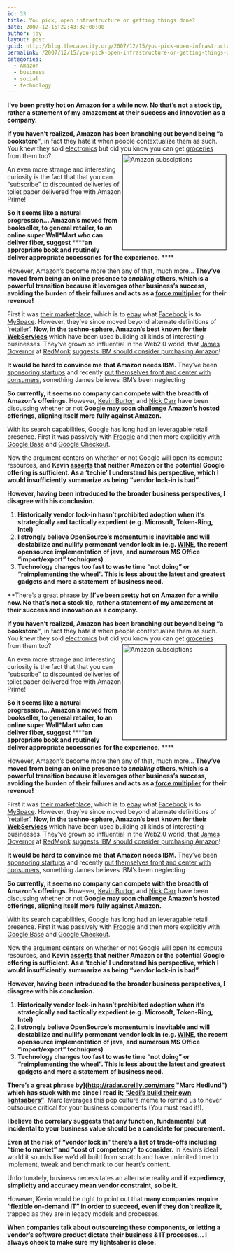 ```yaml
---
id: 33
title: You pick, open infrastructure or getting things done?
date: 2007-12-15T22:43:32+00:00
author: jay
layout: post
guid: http://blog.thecapacity.org/2007/12/15/you-pick-open-infrastructure-or-getting-things-done/
permalink: /2007/12/15/you-pick-open-infrastructure-or-getting-things-done/
categories:
  - Amazon
  - business
  - social
  - technology
---
```

**I&#8217;ve been pretty hot on Amazon for a while now. No that&#8217;s not a stock tip, rather a statement of my amazement at their success and innovation as a company.**

**If you haven&#8217;t realized, Amazon has been branching out beyond being &#8220;a bookstore&#8221;**, in fact they hate it when people contextualize them as such. You knew they sold [electronics](http://www.amazon.com/electronics "Amazon Electronics") but did you know you can get [groceries](http://lifehacker.com/software/amazon/get-your-groceries-from-amazon-181041.php "Amazon sells Groceries") from them too?<img src="http://blog.thecapacity.org/wp-content/uploads/2007/12/amazon_subscriptions.png" alt="Amazon subsciptions" align="right" border="1" height="217" hspace="3" vspace="5" width="236" />

An even more strange and interesting curiosity is the fact that that you can &#8220;subscribe&#8221; to discounted deliveries of toilet paper delivered free with Amazon Prime!

**So it seems like a natural progression&#8230; Amazon&#8217;s moved from bookseller, to general retailer, to an online super Wall*Mart who can deliver fiber, suggest** ******an appropriate book and** **routinely deliver appropriate accessories for the experience.** ****

However, Amazon&#8217;s become more then any of that, much more&#8230; **They&#8217;ve moved from being an online presence to _enabling_ others, which is a powerful transition because it leverages other business&#8217;s success, avoiding the burden of their failures and acts as a [force multiplier](http://www.thefreedictionary.com/force+multiplier "force multiplier") for their revenue!**

First it was [their marketplace,](http://www.getrichslowly.org/blog/2007/09/23/how-to-use-the-amazon-marketplace-for-fun-and-profit/ "Make money on Amazon Marketplace") which is to [ebay](http://www.ebay.com/ "ebay.com") what [Facebook](http://www.facebook.com/ "Facebook") is to [MySpace](http://www.myspace.com/ "myspace.com"). However, they&#8217;ve since moved beyond alternate definitions of &#8216;retailer&#8217;. **Now, in the techno-sphere, Amazon&#8217;s best known for their [WebServices](http://www.amazon.com/AWS-home-page-Money/b/ref=sc_iw_l_0_3435361_2/104-2683505-7763102?ie=UTF8&node=3435361&no=3435361&me=A36L942TSJ2AJA "Amazon WebServices")** which have been used building all kinds of interesting businesses. They&#8217;ve grown so influential in the Web2.0 world, that [James Governor](http://www.redmonk.com/jgovernor/ "James Governor") at [RedMonk](http://redmonk.com/ "redmonk.com") [suggests IBM should consider purchasing Amazon](http://redmonk.com/jgovernor/2007/04/19/why-ibm-should-acquire-amazon/ "Why IBM should buy Amazon")!

**It would be hard to convince me that Amazon needs IBM.** They&#8217;ve been [sponsoring startups](http://www.amazon.com/gp/browse.html?node=377634011 "Amazon Startup Challenge") and recently [put themselves front and center with consumers](http://www.amazon.com/gp/feature.html?docId=1000179911 "Amazon and The Tales of Beedle the Bard "), something James believes IBM&#8217;s been neglecting

**So currently, it seems no company can compete with the breadth of Amazon&#8217;s offerings.** However, [Kevin Burton](http://feedblog.org/ "Kevin Burton's feedblog") and [Nick Carr](http://www.roughtype.com/index.php "Nick Carr's rough type") have been discussing whether or not **Google may soon challenge Amazon&#8217;s hosted offerings, aligning itself more fully against Amazon.**

With its search capabilities, Google has long had an leveragable retail presence. First it was passively with [Froogle](http://www.google.com/products "Google Froogle") and then more explicitly with [Google Base](http://www.google.com/base "Google Base") and [Google Checkout](http://checkout.google.com "Google Checkout").

Now the argument centers on whether or not Google will open its compute resources, and **Kevin [asserts](http://feedblog.org/2007/12/14/google-vs-amazon-in-open-infrastructure/) that neither Amazon or the potential Google offering is sufficient. As a &#8216;techie&#8217; I understand his perspective, which I would insufficiently** **summarize** **as being &#8220;vendor lock-in is bad&#8221;.** 

**However, having been introduced to the broader business perspectives, I disagree with his conclusion.**

  1. **Historically vendor lock-in hasn&#8217;t prohibited adoption when it&#8217;s strategically and tactically expedient (e.g. Microsoft, Token-Ring, Intel)**
  2. **I strongly believe OpenSource&#8217;s momentum is** **inevitable and** **will destabilize and nullify permenant vendor lock in (e.g. [WINE](http://www.winehq.org "WINE"), the recent opensource implementation of java, and numerous MS Office &#8220;import/export&#8221; techniques)**
  3. **Technology changes too fast to waste time &#8220;not doing&#8221; or &#8220;reimplementing the wheel&#8221;. This is less** **about the latest and greatest gadgets and more** **a statement of business need.** 

**There&#8217;s a great phrase by [**I&#8217;ve been pretty hot on Amazon for a while now. No that&#8217;s not a stock tip, rather a statement of my amazement at their success and innovation as a company.**

**If you haven&#8217;t realized, Amazon has been branching out beyond being &#8220;a bookstore&#8221;**, in fact they hate it when people contextualize them as such. You knew they sold [electronics](http://www.amazon.com/electronics "Amazon Electronics") but did you know you can get [groceries](http://lifehacker.com/software/amazon/get-your-groceries-from-amazon-181041.php "Amazon sells Groceries") from them too?<img src="http://blog.thecapacity.org/wp-content/uploads/2007/12/amazon_subscriptions.png" alt="Amazon subsciptions" align="right" border="1" height="217" hspace="3" vspace="5" width="236" />

An even more strange and interesting curiosity is the fact that that you can &#8220;subscribe&#8221; to discounted deliveries of toilet paper delivered free with Amazon Prime!

**So it seems like a natural progression&#8230; Amazon&#8217;s moved from bookseller, to general retailer, to an online super Wall*Mart who can deliver fiber, suggest** ******an appropriate book and** **routinely deliver appropriate accessories for the experience.** ****

However, Amazon&#8217;s become more then any of that, much more&#8230; **They&#8217;ve moved from being an online presence to _enabling_ others, which is a powerful transition because it leverages other business&#8217;s success, avoiding the burden of their failures and acts as a [force multiplier](http://www.thefreedictionary.com/force+multiplier "force multiplier") for their revenue!**

First it was [their marketplace,](http://www.getrichslowly.org/blog/2007/09/23/how-to-use-the-amazon-marketplace-for-fun-and-profit/ "Make money on Amazon Marketplace") which is to [ebay](http://www.ebay.com/ "ebay.com") what [Facebook](http://www.facebook.com/ "Facebook") is to [MySpace](http://www.myspace.com/ "myspace.com"). However, they&#8217;ve since moved beyond alternate definitions of &#8216;retailer&#8217;. **Now, in the techno-sphere, Amazon&#8217;s best known for their [WebServices](http://www.amazon.com/AWS-home-page-Money/b/ref=sc_iw_l_0_3435361_2/104-2683505-7763102?ie=UTF8&node=3435361&no=3435361&me=A36L942TSJ2AJA "Amazon WebServices")** which have been used building all kinds of interesting businesses. They&#8217;ve grown so influential in the Web2.0 world, that [James Governor](http://www.redmonk.com/jgovernor/ "James Governor") at [RedMonk](http://redmonk.com/ "redmonk.com") [suggests IBM should consider purchasing Amazon](http://redmonk.com/jgovernor/2007/04/19/why-ibm-should-acquire-amazon/ "Why IBM should buy Amazon")!

**It would be hard to convince me that Amazon needs IBM.** They&#8217;ve been [sponsoring startups](http://www.amazon.com/gp/browse.html?node=377634011 "Amazon Startup Challenge") and recently [put themselves front and center with consumers](http://www.amazon.com/gp/feature.html?docId=1000179911 "Amazon and The Tales of Beedle the Bard "), something James believes IBM&#8217;s been neglecting

**So currently, it seems no company can compete with the breadth of Amazon&#8217;s offerings.** However, [Kevin Burton](http://feedblog.org/ "Kevin Burton's feedblog") and [Nick Carr](http://www.roughtype.com/index.php "Nick Carr's rough type") have been discussing whether or not **Google may soon challenge Amazon&#8217;s hosted offerings, aligning itself more fully against Amazon.**

With its search capabilities, Google has long had an leveragable retail presence. First it was passively with [Froogle](http://www.google.com/products "Google Froogle") and then more explicitly with [Google Base](http://www.google.com/base "Google Base") and [Google Checkout](http://checkout.google.com "Google Checkout").

Now the argument centers on whether or not Google will open its compute resources, and **Kevin [asserts](http://feedblog.org/2007/12/14/google-vs-amazon-in-open-infrastructure/) that neither Amazon or the potential Google offering is sufficient. As a &#8216;techie&#8217; I understand his perspective, which I would insufficiently** **summarize** **as being &#8220;vendor lock-in is bad&#8221;.** 

**However, having been introduced to the broader business perspectives, I disagree with his conclusion.**

  1. **Historically vendor lock-in hasn&#8217;t prohibited adoption when it&#8217;s strategically and tactically expedient (e.g. Microsoft, Token-Ring, Intel)**
  2. **I strongly believe OpenSource&#8217;s momentum is** **inevitable and** **will destabilize and nullify permenant vendor lock in (e.g. [WINE](http://www.winehq.org "WINE"), the recent opensource implementation of java, and numerous MS Office &#8220;import/export&#8221; techniques)**
  3. **Technology changes too fast to waste time &#8220;not doing&#8221; or &#8220;reimplementing the wheel&#8221;. This is less** **about the latest and greatest gadgets and more** **a statement of business need.** 

**There&#8217;s a great phrase by](http://radar.oreilly.com/marc "Marc Hedlund") which has stuck with me since I read it; [&#8220;Jedi&#8217;s build their own lightsabers&#8221;](http://radar.oreilly.com/archives/2007/03/jedi_build_thei.html "Jedi's build their own lightsabers")**. Marc leverages this pop culture meme to remind us to never outsource critical for your business components (You must read it!).

**I believe the correlary suggests that any function, fundamental but incidental to your business value should be a candidate for procurement.**

**Even at the risk of &#8220;vendor lock in&#8221; there&#8217;s a list of trade-offs including &#8220;time to market&#8221; and &#8220;cost of competency&#8221; to consider.** In Kevin&#8217;s ideal world it sounds like we&#8217;d all build from scratch and have unlimited time to implement, tweak and benchmark to our heart&#8217;s content.

Unfortunately, business necessitates an alternate reality and **if expediency, simplicity and accuracy mean vendor constraint, so be it.**

However, Kevin would be right to point out that **many companies require &#8220;flexible on-demand IT&#8221; in order to succeed, even if they don&#8217;t realize it,** trapped as they are in legacy models and processes.

**When companies talk about outsourcing these components, or letting a vendor&#8217;s software product dictate their business & IT processes&#8230; I always check to make sure my lightsaber is close.**